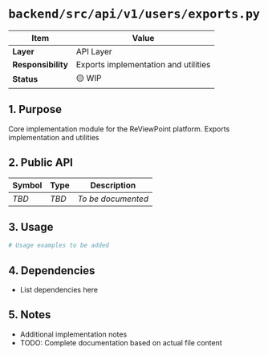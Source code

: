 # `backend/src/api/v1/users/exports.py`

| Item               | Value                                                              |
| ------------------ | ------------------------------------------------------------------ |
| **Layer**          | API Layer                                                           |
| **Responsibility** | Exports implementation and utilities                                                   |
| **Status**         | 🟡 WIP                                                            |

## 1. Purpose

Core implementation module for the ReViewPoint platform. Exports implementation and utilities

## 2. Public API

| Symbol       | Type     | Description            |
| ------------ | -------- | ---------------------- |
| *TBD*        | *TBD*    | *To be documented*     |

## 3. Usage

```python
# Usage examples to be added
```

## 4. Dependencies

- List dependencies here

## 5. Notes

- Additional implementation notes
- TODO: Complete documentation based on actual file content
